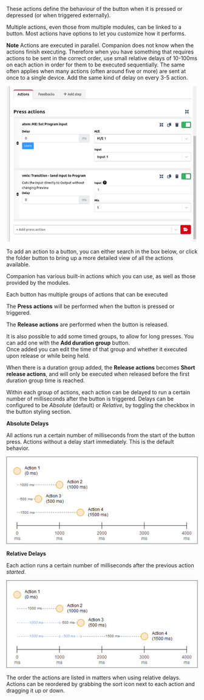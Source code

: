 These actions define the behaviour of the button when it is pressed or depressed (or when triggered externally).

Multiple actions, even those from multiple modules, can be linked to a button. Most actions have options to let you customize how it performs.

**Note** Actions are executed in parallel. Companion does not know when the actions finish executing. Therefore when you have something that requires actions to be sent in the correct order, use small relative delays of 10-100ms on each action in order for them to be executed sequentially. The same often applies when many actions (often around five or more) are sent at once to a single device. Add the same kind of delay on every 3-5 action.

![Button actions](images/button-actions.png?raw=true 'Button Actions')

To add an action to a button, you can either search in the box below, or click the folder button to bring up a more detailed view of all the actions available.

Companion has various built-in actions which you can use, as well as those provided by the modules.

Each button has multiple groups of actions that can be executed

The **Press actions** will be performed when the button is pressed or triggered.

The **Release actions** are performed when the button is released.

It is also possible to add some timed groups, to allow for long presses. You can add one with the **Add duration group** button.  
Once added you can edit the time of that group and whether it executed upon release or while being held.  

When there is a duration group added, the **Release actions** becomes **Short release actions**, and will only be executed when released before the first duration group time is reached.


Within each group of actions, each action can be delayed to run a certain number of milliseconds after the button is triggered. Delays can be configured to be _Absolute_ (default) or _Relative_, by toggling the checkbox in the button styling section.

**Absolute Delays**

All actions run a certain number of milliseconds from the start of the button press. Actions without a delay start immediately. This is the default behavior.

![Absolute delays](images/delay-absolute.jpg?raw=true 'Absolute delays')

**Relative Delays**

Each action runs a certain number of milliseconds after the previous action _started_.

![Relative delays](images/delay-relative.jpg?raw=true 'Relative delays')

The order the actions are listed in matters when using relative delays. Actions can be reordered by grabbing the sort icon next to each action and dragging it up or down.